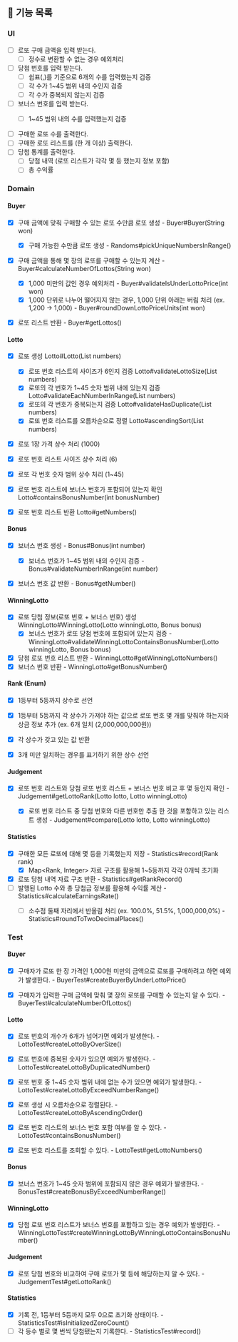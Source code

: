 ## 🔖 기능 목록

### UI
- [ ] 로또 구매 금액을 입력 받는다.
  - [ ] 정수로 변환할 수 없는 경우 예외처리
- [ ] 당첨 번호를 입력 받는다.
  - [ ] 쉼표(,)를 기준으로 6개의 수를 입력했는지 검증
  - [ ] 각 수가 1~45 범위 내의 수인지 검증
  - [ ] 각 수가 중복되지 않는지 검증
- [ ] 보너스 번호를 입력 받는다.
    - [ ] 1~45 범위 내의 수를 입력했는지 검증


- [ ] 구매한 로또 수를 출력한다. 
- [ ] 구매한 로또 리스트를 (한 개 이상) 출력한다.
- [ ] 당첨 통계를 출력한다.
    -[ ] 당첨 내역 (로또 리스트가 각각 몇 등 했는지 정보 포함)
    -[ ] 총 수익률

### Domain


#### Buyer
- [X] 구매 금액에 맞춰 구매할 수 있는 로또 수만큼 로또 생성 - Buyer#Buyer(String won)
  - [X] 구매 가능한 수만큼 로또 생성 - Randoms#pickUniqueNumbersInRange()
- [X] 구매 금액을 통해 몇 장의 로또를 구매할 수 있는지 계산 - Buyer#calculateNumberOfLottos(String won)
  - [X] 1,000 미만의 값인 경우 예외처리 - Buyer#validateIsUnderLottoPrice(int won) 
  - [X] 1,000 단위로 나누어 떨어지지 않는 경우, 1,000 단위 아래는 버림 처리 (ex. 1,200 -> 1,000) - Buyer#roundDownLottoPriceUnits(int won)
- [X] 로또 리스트 반환 - Buyer#getLottos() 


#### Lotto
- [X] 로또 생성 Lotto#Lotto(List<Integer> numbers)
  - [X] 로또 번호 리스트의 사이즈가 6인지 검증 Lotto#validateLottoSize(List<Integer> numbers)
  - [X] 로또의 각 번호가 1~45 숫자 범위 내에 있는지 검증 Lotto#validateEachNumberInRange(List<Integer> numbers)
  - [X] 로또의 각 번호가 중복되는지 검증 Lotto#validateHasDuplicate(List<Integer> numbers)
  - [X] 로또 번호 리스트를 오름차순으로 정렬 Lotto#ascendingSort(List<Integer> numbers)
- [X] 로또 1장 가격 상수 처리 (1000) 
- [X] 로또 번호 리스트 사이즈 상수 처리 (6)
- [X] 로또 각 번호 숫자 범위 상수 처리 (1~45)
- [X] 로또 번호 리스트에 보너스 번호가 포함되어 있는지 확인 Lotto#containsBonusNumber(int bonusNumber)
- [X] 로또 번호 리스트 반환 Lotto#getNumbers()


#### Bonus
- [X] 보너스 번호 생성 - Bonus#Bonus(int number)
  - [X] 보너스 번호가 1~45 범위 내의 수인지 검증 - Bonus#validateNumberInRange(int number)
- [X] 보너스 번호 값 반환 - Bonus#getNumber()


#### WinningLotto
- [X] 로또 당첨 정보(로또 번호 + 보너스 번호) 생성 WinningLotto#WinningLotto(Lotto winningLotto, Bonus bonus)
  - [X] 보너스 번호가 로또 당첨 번호에 포함되어 있는지 검증 - WinningLotto#validateWinningLottoContainsBonusNumber(Lotto winningLotto, Bonus bonus)
- [X] 당첨 로또 번호 리스트 반환 - WinningLotto#getWinningLottoNumbers() 
- [X] 보너스 번호 반환 - WinningLotto#getBonusNumber() 

#### Rank (Enum)
- [X] 1등부터 5등까지 상수로 선언
- [X] 1등부터 5등까지 각 상수가 가져야 하는 값으로 로또 번호 몇 개를 맞춰야 하는지와 상금 정보 추가 (ex. 6개 일치 (2,000,000,000원))
- [X] 각 상수가 갖고 있는 값 반환
- [X] 3개 미만 일치하는 경우를 표기하기 위한 상수 선언


#### Judgement
- [X] 로또 번호 리스트와 당첨 로또 번호 리스트 + 보너스 번호 비교 후 몇 등인지 확인 - Judgement#getLottoRank(Lotto lotto, Lotto winningLotto)
  - [X] 로또 번호 리스트 중 당첨 번호와 다른 번호만 추출 한 것을 포함하고 있는 리스트 생성 - Judgement#compare(Lotto lotto, Lotto winningLotto)


#### Statistics
- [X] 구매한 모든 로또에 대해 몇 등을 기록했는지 저장 - Statistics#record(Rank rank)
  - [X] Map<Rank, Integer> 자료 구조를 활용해 1~5등까지 각각 0개씩 초기화
- [X] 로또 당첨 내역 자료 구조 반환 - Statistics#getRankRecord()
- [ ] 발행된 Lotto 수와 총 당첨금 정보를 활용해 수익률 계산 - Statistics#calculateEarningsRate()
  - [ ] 소수점 둘째 자리에서 반올림 처리 (ex. 100.0%, 51.5%, 1,000,000,0%) - Statistics#roundToTwoDecimalPlaces()
  

### Test


#### Buyer
- [X] 구매자가 로또 한 장 가격인 1,000원 미만의 금액으로 로또를 구매하려고 하면 예외가 발생한다. - BuyerTest#createBuyerByUnderLottoPrice() 
- [X] 구매자가 입력한 구매 금액에 맞춰 몇 장의 로또를 구매할 수 있는지 알 수 있다. - BuyerTest#calculateNumberOfLottos()


#### Lotto
- [X] 로또 번호의 개수가 6개가 넘어가면 예외가 발생한다. - LottoTest#createLottoByOverSize()
- [X] 로또 번호에 중복된 숫자가 있으면 예외가 발생한다. - LottoTest#createLottoByDuplicatedNumber()
- [X] 로또 번호 중 1~45 숫자 범위 내에 없는 수가 있으면 예외가 발생한다. - LottoTest#createLottoByExceedNumberRange()
- [X] 로또 생성 시 오름차순으로 정렬된다. - LottoTest#createLottoByAscendingOrder()
- [X] 로또 번호 리스트의 보너스 번호 포함 여부를 알 수 있다. - LottoTest#containsBonusNumber()
- [X] 로또 번호 리스트를 조회할 수 있다. - LottoTest#getLottoNumbers()


#### Bonus 
- [X] 보너스 번호가 1~45 숫자 범위에 포함되지 않은 경우 예외가 발생한다. - BonusTest#createBonusByExceedNumberRange()


#### WinningLotto
- [X] 당첨 로또 번호 리스트가 보너스 번호를 포함하고 있는 경우 예외가 발생한다. - WinningLottoTest#createWinningLottoByWinningLottoContainsBonusNumber()


#### Judgement
- [X] 로또 당첨 번호와 비교하여 구매 로또가 몇 등에 해당하는지 알 수 있다. - JudgementTest#getLottoRank()


#### Statistics 
- [X] 기록 전, 1등부터 5등까지 모두 0으로 초기화 상태이다. - StatisticsTest#isInitializedZeroCount()
- [ ] 각 등수 별로 몇 번씩 당첨됐는지 기록한다. - StatisticsTest#record()